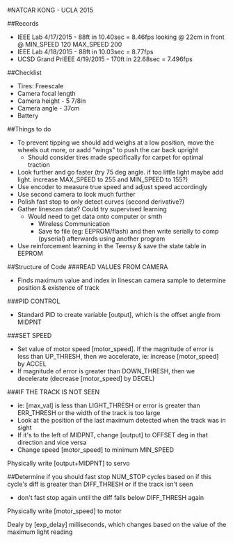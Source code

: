#NATCAR KONG - UCLA 2015

##Records
 - IEEE Lab 4/17/2015 - 88ft in 10.40sec = 8.46fps looking @ 22cm in front @ MIN_SPEED 120 MAX_SPEED 200
 - IEEE Lab 4/18/2015 - 88ft in 10.03sec = 8.77fps
 - UCSD Grand PrIEEE 4/19/2015 - 170ft in 22.68sec = 7.496fps

##Checklist
 - Tires: Freescale
 - Camera focal length
 - Camera height - 5 7/8in
 - Camera angle - 37cm
 - Battery

##Things to do
 - To prevent tipping we should add weighs at a low position, move the wheels out more, or aadd "wings" to push the car back upright
 	- Should consider tires made specifically for carpet for optimal traction
 - Look further and go faster (try 75 deg angle. if too little light maybe add light. increase MAX_SPEED to 255 and MIN_SPEED to 155?)
 - Use encoder to measure true speed and adjust speed accordingly
 - Use second camera to look much further
 - Polish fast stop to only detect curves (second derivative?)
 - Gather linescan data? Could try supervised learning
 	- Would need to get data onto computer or smth
 		- Wireless Communication
 		- Save to file (eg: EEPROM/flash) and then write serially to comp (pyserial) afterwards using another program
 - Use reinforcement learning in the Teensy & save the state table in EEPROM

##Structure of Code
###READ VALUES FROM CAMERA
 - Finds maximum value and index in linescan camera sample to determine position & existence of track

###PID CONTROL
 - Standard PID to create variable [output], which is the offset angle from MIDPNT
 
###SET SPEED
 - Set value of motor speed [motor_speed]. If the magnitude of error is less than UP_THRESH, then we accelerate,
     ie: increase [motor_speed] by ACCEL
 - If magnitude of error is greater than DOWN_THRESH, then we decelerate (decrease [motor_speed] by DECEL)
 
###IF THE TRACK IS NOT SEEN
 - ie: [max_val] is less than LIGHT_THRESH or error is greater than ERR_THRESH or the width of the track is too large
 - Look at the position of the last maximum detected when the track was in sight
 - If it's to the left of MIDPNT, change [output] to OFFSET deg in that direction and vice versa
 - Change speed [motor_speed] to minimum MIN_SPEED

Physically write [output+MIDPNT] to servo

##Determine if you should fast stop NUM_STOP cycles based on if this cycle's diff is greater than DIFF_THRESH or if the track isn't seen
 - don't fast stop again until the diff falls below DIFF_THRESH again

Physically write [motor_speed] to motor

Dealy by [exp_delay] milliseconds, which changes based on the value of the maximum light reading